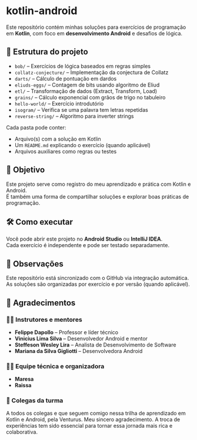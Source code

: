 # kotlin-android

Este repositório contém minhas soluções para exercícios de programação em **Kotlin**, com foco em **desenvolvimento Android** e desafios de lógica.

## 📁 Estrutura do projeto

- `bob/` – Exercícios de lógica baseados em regras simples
- `collatz-conjecture/` – Implementação da conjectura de Collatz
- `darts/` – Cálculo de pontuação em dardos
- `eliuds-eggs/` – Contagem de bits usando algoritmo de Eliud
- `etl/` – Transformação de dados (Extract, Transform, Load)
- `grains/` – Cálculo exponencial com grãos de trigo no tabuleiro
- `hello-world/` – Exercício introdutório
- `isogram/` – Verifica se uma palavra tem letras repetidas
- `reverse-string/` – Algoritmo para inverter strings

Cada pasta pode conter:
- Arquivo(s) com a solução em Kotlin
- Um `README.md` explicando o exercício (quando aplicável)
- Arquivos auxiliares como regras ou testes

## 🚀 Objetivo

Este projeto serve como registro do meu aprendizado e prática com Kotlin e Android.  
É também uma forma de compartilhar soluções e explorar boas práticas de programação.

## 🛠️ Como executar

Você pode abrir este projeto no **Android Studio** ou **IntelliJ IDEA**.  
Cada exercício é independente e pode ser testado separadamente.

## 📌 Observações

Este repositório está sincronizado com o GitHub via integração automática.  
As soluções são organizadas por exercício e por versão (quando aplicável).

## 🙏 Agradecimentos 
### 👨‍🏫 Instrutores e mentores
- **Felippe Dapollo** – Professor e líder técnico
- **Vinicius Lima Silva** – Desenvolvedor Android e mentor
- **Steffeson Wesley Lira** – Analista de Desenvolvimento de Software
- **Mariana da Silva Gigliotti** – Desenvolvedora Android

### 🧑‍💻 Equipe técnica e organizadora
- **Maresa**
- **Raissa**

### 👥 Colegas da turma
A todos os colegas e que seguem comigo nessa trilha de aprendizado em Kotlin e Android, pela Venturus.
Meu sincero agradecimento.
A troca de experiências tem sido essencial para tornar essa jornada mais rica e colaborativa.
